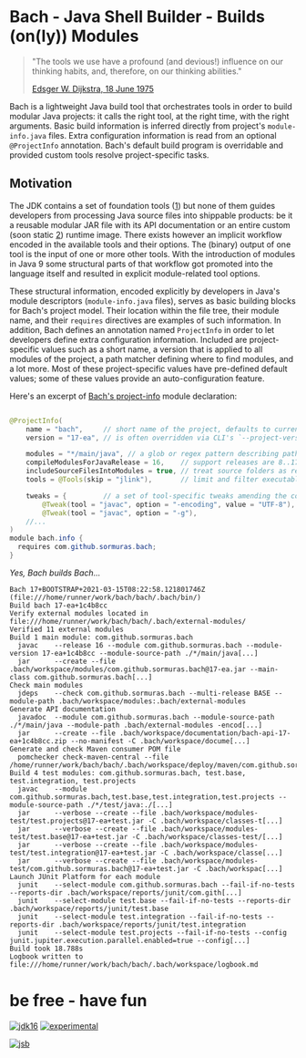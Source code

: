 # Bach - Java Shell Builder - Builds (on(ly)) Modules

> "The tools we use have a profound (and devious!) influence on our thinking habits, and, therefore, on our thinking abilities."
>
> [Edsger W. Dijkstra, 18 June 1975](https://www.cs.virginia.edu/~evans/cs655/readings/ewd498.html)

Bach is a lightweight Java build tool that orchestrates tools in order to build modular Java projects:
it calls the right tool, at the right time, with the right arguments. Basic build information is inferred directly from
project's `module-info.java` files. Extra configuration information is read from an optional `@ProjectInfo` annotation.
Bach's default build program is overridable and provided custom tools resolve project-specific tasks.

## Motivation

The JDK contains a set of foundation tools ([1]) but none of them guides developers from processing Java source files
into shippable products:
be it a reusable modular JAR file with its API documentation or an entire custom (soon static [2]) runtime image. There
exists however an implicit workflow encoded in the available tools and their options. The (binary) output of one tool is
the input of one or more other tools. With the introduction of modules in Java 9 some structural parts of that workflow
got promoted into the language itself and resulted in explicit module-related tool options.

These structural information, encoded explicitly by developers in Java's module descriptors (`module-info.java` files),
serves as basic building blocks for Bach's project model. Their location within the file tree, their module name, and
their `requires` directives are examples of such information. In addition, Bach defines an annotation
named `ProjectInfo` in order to let developers define extra configuration information. Included are project-specific
values such as a short name, a version that is applied to all modules of the project, a path matcher defining where to
find modules, and a lot more. Most of these project-specific values have pre-defined default values; some of these
values provide an auto-configuration feature.

Here's an excerpt of [Bach's project-info](.bach/bach.info/module-info.java) module declaration:

```java

@ProjectInfo(
    name = "bach",     // short name of the project, defaults to current working directory's name
    version = "17-ea", // is often overridden via CLI's `--project-version 17-ea+1c4b8cc` option

    modules = "*/main/java", // a glob or regex pattern describing paths to module-info.java files
    compileModulesForJavaRelease = 16,    // support releases are 8..17 (consult `javac --help`)
    includeSourceFilesIntoModules = true, // treat source folders as resource folders
    tools = @Tools(skip = "jlink"),       // limit and filter executable tools by their names

    tweaks = {         // a set of tool-specific tweaks amending the computed tool call arguments
        @Tweak(tool = "javac", option = "-encoding", value = "UTF-8"), // JEP 400 will kill this line
        @Tweak(tool = "javac", option = "-g"),
    //...
)
module bach.info {
  requires com.github.sormuras.bach;
}
```

_Yes, Bach builds Bach..._

```text
Bach 17+BOOTSTRAP+2021-03-15T08:22:58.121801746Z (file:///home/runner/work/bach/bach/.bach/bin/)
Build bach 17-ea+1c4b8cc
Verify external modules located in file:///home/runner/work/bach/bach/.bach/external-modules/
Verified 11 external modules
Build 1 main module: com.github.sormuras.bach
  javac    --release 16 --module com.github.sormuras.bach --module-version 17-ea+1c4b8cc --module-source-path ./*/main/java[...]
  jar      --create --file .bach/workspace/modules/com.github.sormuras.bach@17-ea.jar --main-class com.github.sormuras.bach[...]
Check main modules
  jdeps    --check com.github.sormuras.bach --multi-release BASE --module-path .bach/workspace/modules:.bach/external-modules
Generate API documentation
  javadoc  --module com.github.sormuras.bach --module-source-path ./*/main/java --module-path .bach/external-modules -encod[...]
  jar      --create --file .bach/workspace/documentation/bach-api-17-ea+1c4b8cc.zip --no-manifest -C .bach/workspace/docume[...]
Generate and check Maven consumer POM file
  pomchecker check-maven-central --file /home/runner/work/bach/bach/.bach/workspace/deploy/maven/com.github.sormuras.bach.pom.xml
Build 4 test modules: com.github.sormuras.bach, test.base, test.integration, test.projects
  javac    --module com.github.sormuras.bach,test.base,test.integration,test.projects --module-source-path ./*/test/java:./[...]
  jar      --verbose --create --file .bach/workspace/modules-test/test.projects@17-ea+test.jar -C .bach/workspace/classes-t[...]
  jar      --verbose --create --file .bach/workspace/modules-test/test.base@17-ea+test.jar -C .bach/workspace/classes-test/[...]
  jar      --verbose --create --file .bach/workspace/modules-test/test.integration@17-ea+test.jar -C .bach/workspace/classe[...]
  jar      --verbose --create --file .bach/workspace/modules-test/com.github.sormuras.bach@17-ea+test.jar -C .bach/workspac[...]
Launch JUnit Platform for each module
  junit    --select-module com.github.sormuras.bach --fail-if-no-tests --reports-dir .bach/workspace/reports/junit/com.gith[...]
  junit    --select-module test.base --fail-if-no-tests --reports-dir .bach/workspace/reports/junit/test.base
  junit    --select-module test.integration --fail-if-no-tests --reports-dir .bach/workspace/reports/junit/test.integration
  junit    --select-module test.projects --fail-if-no-tests --config junit.jupiter.execution.parallel.enabled=true --config[...]
Build took 18.788s
Logbook written to file:///home/runner/work/bach/bach/.bach/workspace/logbook.md
```

# be free - have fun

[![jdk16](https://img.shields.io/badge/JDK-16-blue.svg)](https://jdk.java.net)
[![experimental](https://img.shields.io/badge/API-experimental-yellow.svg)](https://sormuras.github.io/api/bach/17-ea)

[![jsb](https://upload.wikimedia.org/wikipedia/commons/thumb/6/65/Bachsiegel.svg/220px-Bachsiegel.svg.png)](https://wikipedia.org/wiki/Johann_Sebastian_Bach)

[1]: https://docs.oracle.com/en/java/javase/16/docs/specs/man/index.html

[2]: https://mail.openjdk.java.net/pipermail/discuss/2020-April/005429.html

[3]: https://openjdk.java.net/projects/jigsaw/quick-start#greetingsworld
